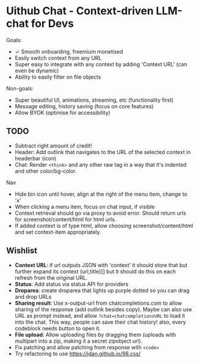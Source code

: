 # Uithub Chat - Context-driven LLM-chat for Devs

Goals:

- ✓ Smooth onboarding, freemium monetised
- Easily switch context from any URL
- Super easy to integrate with any context by adding 'Context URL' (can even be dynamic)
- Ability to easily filter on file objects

Non-goals:

- Super beautiful UI, animations, streaming, etc (functionality first)
- Message editing, history saving (focus on core features)
- Allow BYOK (optimise for accessibility)

## TODO

- Subtract right amount of credit!
- Header: Add outlink that navigates to the URL of the selected context in headerbar (icon)
- Chat: Render `<think>` and any other raw tag in a way that it's indented and other color/bg-color.

Nav

- Hide bin icon until hover, align at the right of the menu item, change to 'x'
- When clicking a menu item, focus on chat input, if visible
- Context retrieval should go via proxy to avoid error. Should return urls for screenshot/content/html for html urls.
- If added context is of type html, allow choosing screenshot/content/html and set context-item appropriately.

## Wishlist

- **Context URL**: if url outputs JSON with 'context' it should store that but further expand its context {url,title}[] but it should do this on each refresh from the original URL.
- **Status**: Add status via status API for providers
- **Droparea**: create droparea that lights up purple dotted so you can drag and drop URLs
- **Sharing result**: Use x-output-url from chatcompletions.com to allow sharing of the response (add outlink besides copy). Maybe can also use URL as prompt instead, and allow `?chat=chatcompletionsURL` to load it into the chat. This way, people can save their chat history! also, every codeblock needs button to open it.
- **File upload**: Allow uploading files by dragging them (uploads with multipart into a zip, making it a secret zipobject url).
- Fix patching and allow patching from response with `<code>`
- Try refactoring to use https://jdan.github.io/98.css/
